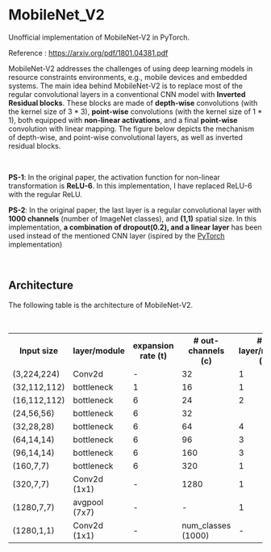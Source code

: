 # MobileNet_V2
Unofficial implementation of MobileNet-V2 in PyTorch.

Reference : <a href="https://arxiv.org/pdf/1801.04381.pdf">https://arxiv.org/pdf/1801.04381.pdf</a>
<br>
<section>

MobileNet-V2 addresses the challenges of using deep learning models in resource constraints environments, e.g., mobile devices and embedded systems. The main idea behind MobileNet-V2 is to replace most of the regular convolutional layers in a conventional CNN model with <b>Inverted Residual blocks</b>. These blocks are made of <b>depth-wise</b> convolutions (with the kernel size of 3 * 3), <b>point-wise</b> convolutions (with the kernel size of 1 * 1), both equipped with <b>non-linear activations</b>, and a final <b>point-wise</b> convolution with linear mapping. The figure below depicts the mechanism of depth-wise, and point-wise convolutional layers, as well as inverted residual blocks.

<br>
<p><b>PS-1</b>: In the original paper, the activation function for non-linear transformation is <b>ReLU-6</b>. In this implementation, I have replaced ReLU-6 with the regular ReLU.</p>
<p><b>PS-2</b>: In the original paper, the last layer is a regular convolutional layer with <b>1000 channels</b> (number of ImageNet classes), and <b>(1,1)</b> spatial size. In this implementation, <b>a combination of dropout(0.2), and a linear layer</b> has been used instead of the mentioned CNN layer (ispired by the <a href="https://github.com/pytorch/vision/blob/master/torchvision/models/mobilenetv2.py">PyTorch</a> implementation)</p>
</section>
<br>
<section>
  <h2>Architecture</h2>
  <p>The following table is the architecture of MobileNet-V2. </p>
  <br>
  <table>
  <tr>
    <th>Input size</th>
    <th>layer/module</th> 
    <th>expansion rate (t)</th>
    <th># out-channels (c)</th>
    <th># of layer/module (n)</th>
    <th>stride (s)</th>
  </tr>
  <tr>
    <td>(3,224,224)</td>
    <td>Conv2d</td> 
    <td>-</td>
    <td>32</td>
    <td>1</td>
    <td>2</td>
  </tr>
   <tr>
    <td>(32,112,112)</td>
    <td>bottleneck</td> 
    <td>1</td>
    <td>16</td>
    <td>1</td>
    <td>1</td>
  </tr>
  <tr>
    <td>(16,112,112)</td>
    <td>bottleneck</td> 
    <td>6</td>
    <td>24</td>
    <td>2</td>
    <td>2</td>
  </tr>
   <tr>
    <td>(24,56,56)</td>
    <td>bottleneck</td> 
    <td>6</td>
    <td>32</td>
    <td style="text-align: center; vertical-align: middle;">3</td>
    <td>2</td>
  </tr>
   <tr>
    <td>(32,28,28)</td>
    <td>bottleneck</td> 
    <td>6</td>
    <td>64</td>
    <td>4</td>
    <td>2</td>
  </tr>
   <tr>
    <td>(64,14,14)</td>
    <td>bottleneck</td> 
    <td>6</td>
    <td>96</td>
    <td>3</td>
    <td>1</td>
  </tr>
   <tr>
    <td>(96,14,14)</td>
    <td>bottleneck</td> 
    <td>6</td>
    <td>160</td>
    <td>3</td>
    <td>2</td>
  </tr>
   <tr>
    <td>(160,7,7)</td>
    <td>bottleneck</td> 
    <td>6</td>
    <td>320</td>
    <td>1</td>
    <td>1</td>
  </tr>
   <tr>
    <td>(320,7,7)</td>
    <td>Conv2d (1x1)</td> 
    <td>-</td>
    <td>1280</td>
    <td>1</td>
    <td>1</td>
  </tr>
   <tr>
    <td>(1280,7,7)</td>
    <td>avgpool (7x7)</td> 
    <td>-</td>
    <td>-</td>
    <td>1</td>
    <td>-</td>
  </tr>
   <tr>
    <td>(1280,1,1)</td>
    <td>Conv2d (1x1)</td> 
    <td>-</td>
    <td>num_classes (1000)</td>
    <td>-</td>
    <td>-</td>
  </tr>

</table>
  </section>
